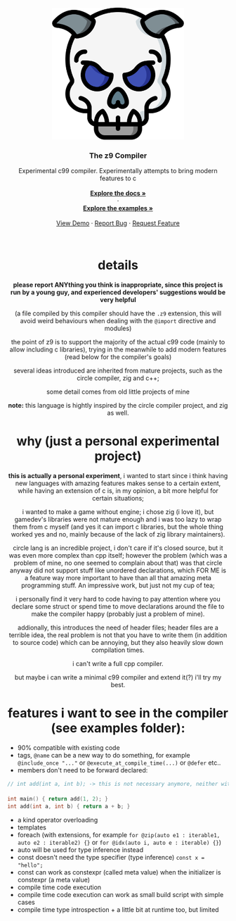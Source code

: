 <br />
<div align="center">
  <a href="https://www.flaticon.com/free-icons/devil" title="devil icons">
    <img src="misc/icon_alt.png" alt="Logo" width="300" height="300">
  </a>

  <h3 align="center">The z9 Compiler</h3>

  <p align="center">
    Experimental c99 compiler. Experimentally attempts to bring modern features to c
    <br />
    <br />
    <a href="https://github.com/crim4/z9/tree/main/docs"><strong>Explore the docs »</strong></a>
    <br />
    ·
    <br />
    <a href="https://github.com/crim4/z9/tree/main/docs"><strong>Explore the examples »</strong></a>
    <br />
    <br />
    <a href="https://github.com/crim4/z9/tree/main/compiler_demo">View Demo</a>
    ·
    <a href="https://github.com/crim4/z9/issues">Report Bug</a>
    ·
    <a href="https://github.com/crim4/z9/issues">Request Feature</a>
  </p>

<br />

# details
**please report ANYthing you think is inappropriate, since this project is run by a young guy, and experienced developers' suggestions would be very helpful**

(a file compiled by this compiler should have the `.z9` extension, this will avoid weird behaviours when dealing with the `@import` directive and modules)

the point of z9 is to support the majority of the actual c99 code (mainly to allow including c libraries), trying in the meanwhile to add modern features (read below for the compiler's goals)

several ideas introduced are inherited from mature projects, such as the circle compiler, zig and c++;

some detail comes from old little projects of mine

**note:** this language is hightly inspired by the circle compiler project, and zig as well.

# why (just a personal experimental project)

**this is actually a personal experiment**, i wanted to start since i think having new languages with amazing features makes sense to a certain extent, while having an extension of c is, in my opinion, a bit more helpful for certain situations;

i wanted to make a game without engine; i chose zig (i love it), but gamedev's libraries were not mature enough and i was too lazy to wrap them from c myself
(and yes it can import c libraries, but the whole thing worked yes and no, mainly because of the lack of zig library maintainers).

circle lang is an incredible project, i don't care if it's closed source, but it was even more complex than cpp itself; however the problem (which was a problem of mine, no one seemed to complain about that) was that circle anyway did not support stuff like unordered declarations, which FOR ME is a feature way more important to have than all that amazing meta programming stuff.
An impressive work, but just not my cup of tea;

i personally find it very hard to code having to pay attention where you declare some struct or spend time to move declarations around the file to make the compiler happy (probably just a problem of mine).

addionally, this introduces the need of header files; header files are a terrible idea, the real problem is not that you have to write them (in addition to source code) which can be annoying, but they also heavily slow down compilation times.

i can't write a full cpp compiler.

but maybe i can write a minimal c99 compiler and extend it(?) i'll try my best.

# features i want to see in the compiler (see examples folder):
</div>

* 90% compatible with existing code
* tags, `@name` can be a new way to do something, for example `@include_once "..."` or `@execute_at_compile_time(...)` or `@defer` etc..
* members don't need to be forward declared:
```c
// int add(int a, int b); -> this is not necessary anymore, neither with typedefs

int main() { return add(1, 2); }
int add(int a, int b) { return a + b; }
```
* a kind operator overloading
* templates
* foreach (with extensions, for example `for @zip(auto e1 : iterable1, auto e2 : iterable2) {}` or `for @idx(auto i, auto e : iterable) {}`)
* auto will be used for type inference instead
* const doesn't need the type specifier (type inference) `const x = "hello";`
* const can work as constexpr (called meta value) when the initializer is constexpr (a meta value)
* compile time code execution
* compile time code execution can work as small build script with simple cases
* compile time type introspection + a little bit at runtime too, but limited